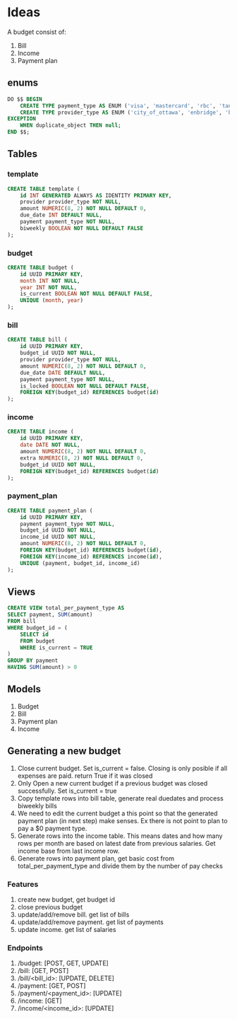 # Ideas #

A budget consist of:

1. Bill
2. Income
3. Payment plan

## enums ##

```sql
DO $$ BEGIN
    CREATE TYPE payment_type AS ENUM ('visa', 'mastercard', 'rbc', 'tangerine', 'saving');
    CREATE TYPE provider_type AS ENUM ('city_of_ottawa', 'enbridge', 'bell', 'hiydro_ottawa', 'netflix', 'copilot', 'disney+', 'google_one', 'spotify', 'cc', 'mortgage', 'condominio', 'fit4less', 'tia', 'seguro', 'line_of_credit', 'everyday', 'saving');
EXCEPTION
    WHEN duplicate_object THEN null;
END $$;
```

## Tables ##

### template ###

```sql
CREATE TABLE template (
    id INT GENERATED ALWAYS AS IDENTITY PRIMARY KEY,
    provider provider_type NOT NULL,
    amount NUMERIC(8, 2) NOT NULL DEFAULT 0,
    due_date INT DEFAULT NULL,
    payment payment_type NOT NULL,
    biweekly BOOLEAN NOT NULL DEFAULT FALSE
);
```

### budget ###

```sql
CREATE TABLE budget (
    id UUID PRIMARY KEY,
    month INT NOT NULL,
    year INT NOT NULL,
    is_current BOOLEAN NOT NULL DEFAULT FALSE,
    UNIQUE (month, year)
);
```

### bill ###

```sql
CREATE TABLE bill (
    id UUID PRIMARY KEY,
    budget_id UUID NOT NULL,
    provider provider_type NOT NULL,
    amount NUMERIC(8, 2) NOT NULL DEFAULT 0,
    due_date DATE DEFAULT NULL,
    payment payment_type NOT NULL,
    is_locked BOOLEAN NOT NULL DEFAULT FALSE,
    FOREIGN KEY(budget_id) REFERENCES budget(id)
);
```

### income ###

```sql
CREATE TABLE income (
    id UUID PRIMARY KEY,
    date DATE NOT NULL,
    amount NUMERIC(8, 2) NOT NULL DEFAULT 0,
    extra NUMERIC(8, 2) NOT NULL DEFAULT 0,
    budget_id UUID NOT NULL,
    FOREIGN KEY(budget_id) REFERENCES budget(id)
);
```

### payment_plan ###

```sql
CREATE TABLE payment_plan (
    id UUID PRIMARY KEY,
    payment payment_type NOT NULL,
    budget_id UUID NOT NULL,
    income_id UUID NOT NULL,
    amount NUMERIC(8, 2) NOT NULL DEFAULT 0,
    FOREIGN KEY(budget_id) REFERENCES budget(id),
    FOREIGN KEY(income_id) REFERENCES income(id),
    UNIQUE (payment, budget_id, income_id)
);
```

## Views ##

```sql
CREATE VIEW total_per_payment_type AS
SELECT payment, SUM(amount)
FROM bill
WHERE budget_id = (
    SELECT id
    FROM budget
    WHERE is_current = TRUE
)
GROUP BY payment
HAVING SUM(amount) > 0
```

## Models ##

1. Budget
2. Bill
3. Payment plan
4. Income

## Generating a new budget ##

1. Close current budget. Set is_current = false. Closing is only posible if all expenses are paid. return True if it was closed
2. Only Open a new current budget if a previous budget was closed successfully. Set is_current = true
3. Copy template rows into bill table, generate real duedates and process biweekly bills
4. We need to edit the current budget a this point so that the generated payment plan (in next step) make senses. Ex there is not point to plan to pay a $0 payment type.
5. Generate rows into the income table. This means dates and how many rows per month are based on latest date from previous salaries. Get income base from last income row.
6. Generate rows into payment plan, get basic cost from total_per_payment_type and divide them by the number of pay checks

### Features ###

1. create new budget, get budget id
2. close previous budget
3. update/add/remove bill. get list of bills
4. update/add/remove payment. get list of payments
5. update income. get list of salaries

### Endpoints ###

1. /budget: [POST, GET, UPDATE]
2. /bill: [GET, POST]
3. /bill/<bill_id>: [UPDATE, DELETE]
4. /payment: [GET, POST]
5. /payment/<payment_id>: [UPDATE]
6. /income: [GET]
7. /income/<income_id>: [UPDATE]
